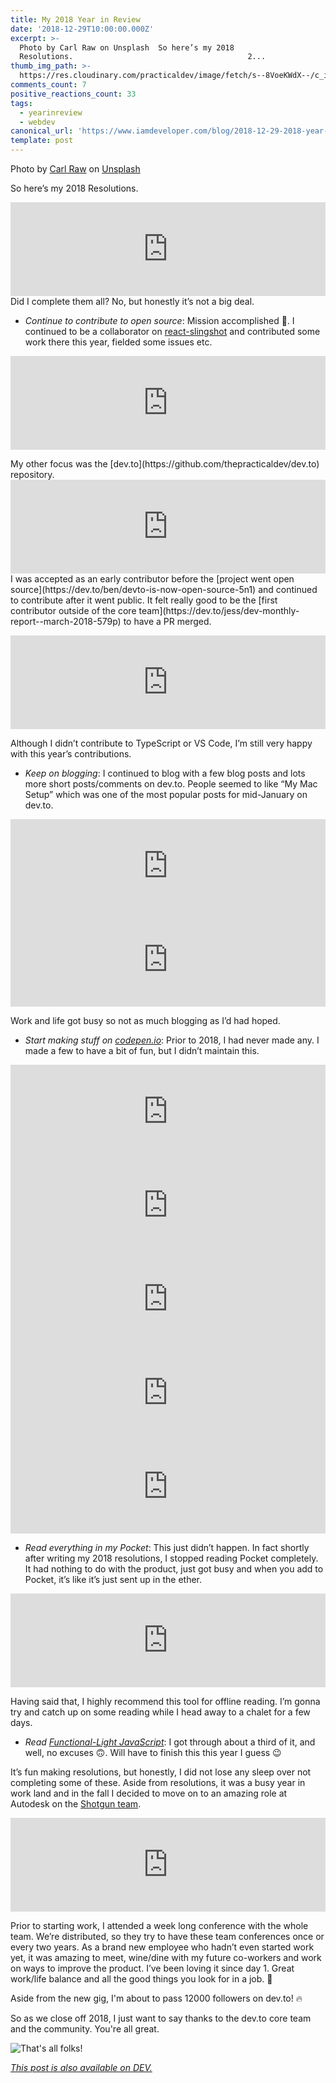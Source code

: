 ```yaml
---
title: My 2018 Year in Review
date: '2018-12-29T10:00:00.000Z'
excerpt: >-
  Photo by Carl Raw on Unsplash  So here’s my 2018
  Resolutions.                                       2...
thumb_img_path: >-
  https://res.cloudinary.com/practicaldev/image/fetch/s--8VoeKWdX--/c_imagga_scale,f_auto,fl_progressive,h_420,q_auto,w_1000/https://thepracticaldev.s3.amazonaws.com/i/tu12q4khv30zeubo2jw7.jpg
comments_count: 7
positive_reactions_count: 33
tags:
  - yearinreview
  - webdev
canonical_url: 'https://www.iamdeveloper.com/blog/2018-12-29-2018-year-in-review/'
template: post
---
```



Photo by [Carl Raw](https://unsplash.com/photos/YWCzXMRf6iE?utm_source=unsplash&utm_medium=referral&utm_content=creditCopyText) on [Unsplash](https://unsplash.com)

So here’s my 2018 Resolutions.
<iframe class="liquidTag" src="https://dev.to/embed/link?args=https%3A%2F%2Fdev.to%2Fnickytonline%2F2018-resolutions-1deo" style="border: 0; width: 100%;"></iframe>
Did I complete them all? No, but honestly it’s not a big deal.

- _Continue to contribute to open source_: Mission accomplished 🚀. I continued to be a collaborator on [react-slingshot](https://github.com/coryhouse/react-slingshot) and contributed some work there this year, fielded some issues etc.
<iframe class="liquidTag" src="https://dev.to/embed/github?args=https%3A%2F%2Fgithub.com%2Fcoryhouse%2Freact-slingshot" style="border: 0; width: 100%;"></iframe>
<p>My other focus was the [dev.to](https://github.com/thepracticaldev/dev.to) repository.

<iframe class="liquidTag" src="https://dev.to/embed/github?args=https%3A%2F%2Fgithub.com%2Fthepracticaldev%2Fdev.to" style="border: 0; width: 100%;"></iframe>
I was accepted as an early contributor before the [project went open source](https://dev.to/ben/devto-is-now-open-source-5n1) and continued to contribute after it went public. It felt really good to be the [first contributor outside of the core team](https://dev.to/jess/dev-monthly-report--march-2018-579p) to have a PR merged.</p>


<iframe class="liquidTag" src="https://dev.to/embed/link?args=https%3A%2F%2Fdev.to%2Fjess%2Fdev-monthly-report--march-2018-579p" style="border: 0; width: 100%;"></iframe>

<p>Although I didn’t contribute to TypeScript or VS Code, I’m still very happy with this year’s contributions.</p>

- _Keep on blogging_: I continued to blog with a few blog posts and lots more short posts/comments on dev.to. People seemed to like “My Mac Setup” which was one of the most popular posts for mid-January on dev.to.
<iframe class="liquidTag" src="https://dev.to/embed/link?args=https%3A%2F%2Fdev.to%2Fnickytonline%2Fmy-mac-setup-2m05" style="border: 0; width: 100%;"></iframe>

<iframe class="liquidTag" src="https://dev.to/embed/link?args=https%3A%2F%2Fdev.to%2Fthepracticaldev%2Fthe-7-most-popular-dev-posts-from-the-past-week-4pno" style="border: 0; width: 100%;"></iframe>
<p>Work and life got busy so not as much blogging as I’d had hoped.</p>

- _Start making stuff on [codepen.io](https://codepen.io)_: Prior to 2018, I had never made any. I made a few to have a bit of fun, but I didn’t maintain this.

<iframe class="liquidTag" src="https://dev.to/embed/link?args=https%3A%2F%2Fdev.to%2Fnickytonline%2Fquick-hulk-code-pen-18i1" style="border: 0; width: 100%;"></iframe>


<iframe class="liquidTag" src="https://dev.to/embed/link?args=https%3A%2F%2Fdev.to%2Fnickytonline%2Fquick-simple-rating-code-pen-3ecp" style="border: 0; width: 100%;"></iframe>


<iframe class="liquidTag" src="https://dev.to/embed/link?args=https%3A%2F%2Fdev.to%2Fnickytonline%2Fprobably-another-battleship-board-on-codepenio-coverimage-httpsc1staticflickrcom7609963333175677fc467e409ojpg--4n7m" style="border: 0; width: 100%;"></iframe>


<iframe class="liquidTag" src="https://dev.to/embed/link?args=https%3A%2F%2Fdev.to%2Fnickytonline%2Fa--notification-code-pen-4o0n" style="border: 0; width: 100%;"></iframe>


<iframe class="liquidTag" src="https://dev.to/embed/codepen?args=https%3A%2F%2Fcodepen.io%2Fnickytonline%2Fpen%2FppMmyZ" style="border: 0; width: 100%;"></iframe>


- _Read everything in my Pocket_: This just didn’t happen. In fact shortly after writing my 2018 resolutions, I stopped reading Pocket completely. It had nothing to do with the product, just got busy and when you add to Pocket, it’s like it’s just sent up in the ether.
<iframe class="liquidTag" src="https://dev.to/embed/twitter?args=1078703891364134912" style="border: 0; width: 100%;"></iframe>
<p>Having said that, I highly recommend this tool for offline reading. I’m gonna try and catch up on some reading while I head away to a chalet for a few days.</p>

- _Read [Functional-Light JavaScript](https://leanpub.com/fljs)_: I got through about a third of it, and well, no excuses 🙃. Will have to finish this this year I guess 😉

It’s fun making resolutions, but honestly, I did not lose any sleep over not completing some of these. Aside from resolutions, it was a busy year in work land and in the fall I decided to move on to an amazing role at Autodesk on the [Shotgun team](https://www.shotgunsoftware.com).


<iframe class="liquidTag" src="https://dev.to/embed/twitter?args=1078453470041120769" style="border: 0; width: 100%;"></iframe>


Prior to starting work, I attended a week long conference with the whole team. We’re distributed, so they try to have these team conferences once or every two years. As a brand new employee who hadn’t even started work yet, it was amazing to meet, wine/dine with my future co-workers and work on ways to improve the product. I’ve been loving it since day 1. Great work/life balance and all the good things you look for in a job. 💯

Aside from the new gig, I'm about to pass 12000 followers on dev.to! 🔥

So as we close off 2018, I just want to say thanks to the dev.to core team and the community. You're all great.

![That's all folks!](https://media.giphy.com/media/upg0i1m4DLe5q/giphy.gif)

*[This post is also available on DEV.](https://dev.to/nickytonline/my-2018-year-in-review-2f0k)*


<script>
const parent = document.getElementsByTagName('head')[0];
const script = document.createElement('script');
script.type = 'text/javascript';
script.src = 'https://cdnjs.cloudflare.com/ajax/libs/iframe-resizer/4.1.1/iframeResizer.min.js';
script.charset = 'utf-8';
script.onload = function() {
    window.iFrameResize({}, '.liquidTag');
};
parent.appendChild(script);
</script>    
